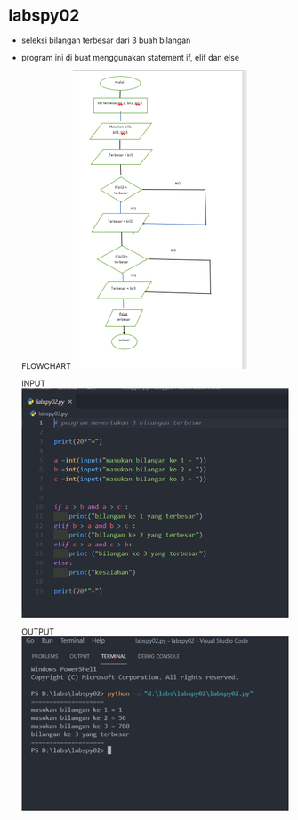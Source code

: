 # labspy02
* seleksi bilangan terbesar dari 3 buah bilangan
* program ini di buat menggunakan statement if, elif dan else

    FLOWCHART
![gambar 3](screenshot/flowcart.PNG)

    INPUT
![gambar 1](screenshot/input.PNG)

    OUTPUT
![gambar 2](screenshot/output.PNG)